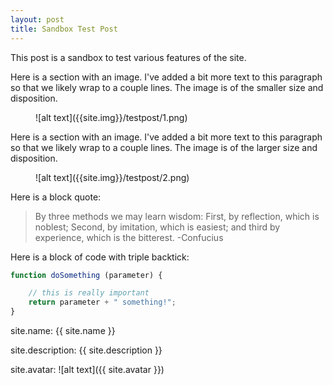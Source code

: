 ```yaml
---
layout: post
title: Sandbox Test Post
---
```


This post is a sandbox to test various features of the site.


Here is a section with an image. I've added a bit more text to this paragraph so that we likely wrap to a couple lines. The image is of the smaller size and disposition.
<figure>![alt text]({{site.img}}/testpost/1.png)</figure>

Here is a section with an image. I've added a bit more text to this paragraph so that we likely wrap to a couple lines. The image is of the larger size and disposition.
<figure>![alt text]({{site.img}}/testpost/2.png)</figure>

Here is a block quote:

> By three methods we may learn wisdom: First, by reflection, which is noblest; Second, by imitation, which is easiest; and third by experience, which is the bitterest. -Confucius

Here is a block of code with triple backtick:

```javascript
function doSomething (parameter) {

	// this is really important
	return parameter + " something!";
}
```

site.name: {{ site.name }}

site.description: {{ site.description }}

site.avatar: ![alt text]({{ site.avatar }})
